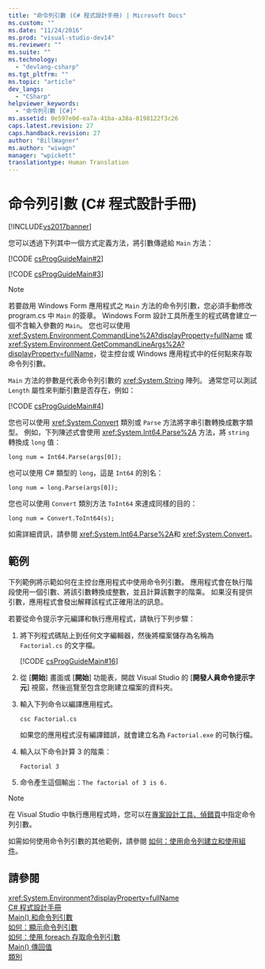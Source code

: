 ```yaml
---
title: "命令列引數 (C# 程式設計手冊) | Microsoft Docs"
ms.custom: ""
ms.date: "11/24/2016"
ms.prod: "visual-studio-dev14"
ms.reviewer: ""
ms.suite: ""
ms.technology: 
  - "devlang-csharp"
ms.tgt_pltfrm: ""
ms.topic: "article"
dev_langs: 
  - "CSharp"
helpviewer_keywords: 
  - "命令列引數 [C#]"
ms.assetid: 0e597e0d-ea7a-41ba-a38a-0198122f3c26
caps.latest.revision: 27
caps.handback.revision: 27
author: "BillWagner"
ms.author: "wiwagn"
manager: "wpickett"
translationtype: Human Translation
---
```

# 命令列引數 (C# 程式設計手冊)
[!INCLUDE[vs2017banner](../../../csharp/includes/vs2017banner.md)]

您可以透過下列其中一個方式定義方法，將引數傳遞給 `Main` 方法：  
  
 [!CODE [csProgGuideMain#2](../CodeSnippet/VS_Snippets_VBCSharp/csProgGuideMain#2)]  
  
 [!CODE [csProgGuideMain#3](../CodeSnippet/VS_Snippets_VBCSharp/csProgGuideMain#3)]  
  
> [!NOTE]
>  若要啟用 Windows Form 應用程式之 `Main` 方法的命令列引數，您必須手動修改 program.cs 中 `Main` 的簽章。  Windows Form 設計工具所產生的程式碼會建立一個不含輸入參數的 `Main`。  您也可以使用 <xref:System.Environment.CommandLine%2A?displayProperty=fullName> 或 <xref:System.Environment.GetCommandLineArgs%2A?displayProperty=fullName>，從主控台或 Windows 應用程式中的任何點來存取命令列引數。  
  
 `Main` 方法的參數是代表命令列引數的 <xref:System.String> 陣列。  通常您可以測試 `Length` 屬性來判斷引數是否存在，例如：  
  
 [!CODE [csProgGuideMain#4](../CodeSnippet/VS_Snippets_VBCSharp/csProgGuideMain#4)]  
  
 您也可以使用 <xref:System.Convert> 類別或 `Parse` 方法將字串引數轉換成數字類型。  例如，下列陳述式會使用 <xref:System.Int64.Parse%2A> 方法，將 `string` 轉換成 `long` 值：  
  
```  
long num = Int64.Parse(args[0]);  
```  
  
 也可以使用 C\# 類型的 `long`，這是 `Int64` 的別名：  
  
```  
long num = long.Parse(args[0]);  
```  
  
 您也可以使用 `Convert` 類別方法 `ToInt64` 來達成同樣的目的：  
  
```  
long num = Convert.ToInt64(s);  
```  
  
 如需詳細資訊，請參閱 <xref:System.Int64.Parse%2A>和 <xref:System.Convert>。  
  
## 範例  
 下列範例將示範如何在主控台應用程式中使用命令列引數。  應用程式會在執行階段使用一個引數、將該引數轉換成整數，並且計算該數字的階乘。  如果沒有提供引數，應用程式會發出解釋該程式正確用法的訊息。  
  
 若要從命令提示字元編譯和執行應用程式，請執行下列步驟：  
  
1.  將下列程式碼貼上到任何文字編輯器，然後將檔案儲存為名稱為 `Factorial.cs` 的文字檔。  
  
     [!CODE [csProgGuideMain#16](../CodeSnippet/VS_Snippets_VBCSharp/csProgGuideMain#16)]  
  
2.  從 \[**開始**\] 畫面或 \[**開始**\] 功能表，開啟 Visual Studio 的 \[**開發人員命令提示字元**\] 視窗，然後巡覽至包含您剛建立檔案的資料夾。  
  
3.  輸入下列命令以編譯應用程式。  
  
     `csc Factorial.cs`  
  
     如果您的應用程式沒有編譯錯誤，就會建立名為 `Factorial.exe` 的可執行檔。  
  
4.  輸入以下命令計算 3 的階乘：  
  
     `Factorial 3`  
  
5.  命令產生這個輸出：`The factorial of 3 is 6.`  
  
> [!NOTE]
>  在 Visual Studio 中執行應用程式時，您可以在[專案設計工具、偵錯頁](/visual-studio/ide/reference/debug-page-project-designer)中指定命令列引數。  
  
 如需如何使用命令列引數的其他範例，請參閱 [如何：使用命令列建立和使用組件](../Topic/How%20to:%20Create%20and%20Use%20Assemblies%20Using%20the%20Command%20Line%20\(C%23%20and%20Visual%20Basic\).md)。  
  
## 請參閱  
 <xref:System.Environment?displayProperty=fullName>   
 [C\# 程式設計手冊](../../../csharp/programming-guide/index.md)   
 [Main\(\) 和命令列引數](../../../csharp/programming-guide/main-and-command-args/main-and-command-line-arguments.md)   
 [如何：顯示命令列引數](../../../csharp/programming-guide/main-and-command-args/how-to-display-command-line-arguments.md)   
 [如何：使用 foreach 存取命令列引數](../../../csharp/programming-guide/main-and-command-args/how-to-access-command-line-arguments-using-foreach.md)   
 [Main\(\) 傳回值](../../../csharp/programming-guide/main-and-command-args/main-return-values.md)   
 [類別](../../../csharp/programming-guide/classes-and-structs/classes.md)